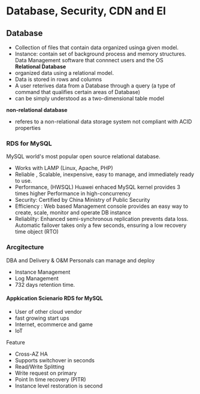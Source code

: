 # Database, Security, CDN and EI 

## Database
- Collection of files that contain data organized usinga given model. 
- Instance: contain set of background process and memory structures. Data Management software that connnect users and the OS  
**Relational Database** 
- organized data using a relational model. 
- Data is stored in rows and columns
- A user reterives data from a Database through a query (a type of command that qualifies certain areas of Database)
- can be simply understood as a two-dimensional table model

**non-relational database**
- referes to a non-relational data storage system not compliant with ACID properties

### RDS for MySQL 
MySQL world's most popular open source relational database.
- Works with LAMP (Linux, Apache, PHP)
- Reliable , Scalable, inexpensive, easy to manage, and immediately ready to use.
- Performance, (HWSQL) Huawei enhaced MySQL kernel provides 3 times higher Performance in high-concurrency 
- Security: Certified by China Ministry of Public Security 
- Efficiency : Web based Management console provides an easy way to create, scale, monitor and operate DB instance
- Reliablity: Enhanced semi-synchronous replication prevents data loss. Automatic failover takes only a few seconds, ensuring a low recovery time object (RTO)

### Arcgitecture 
DBA and Delivery & O&M Personals can manage and deploy 
- Instance Management 
- Log Management
- 732 days retention time.


#### Appkication Scienario RDS for MySQL 
- User of other cloud vendor
- fast growing start ups 
- Internet, ecommerce and game 
- IoT 


Feature
- Cross-AZ HA 
- Supports switchover in seconds
- Read/Write Splitting 
- Write request on primary
- Point In time recovery (PITR) 
- Instance level restoration is second 